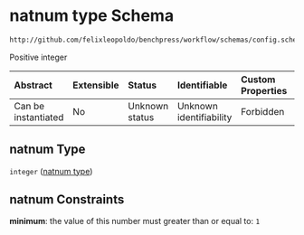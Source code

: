 # natnum type Schema

```txt
http://github.com/felixleopoldo/benchpress/workflow/schemas/config.schema.json#/definitions/natnum
```

Positive integer

| Abstract            | Extensible | Status         | Identifiable            | Custom Properties | Additional Properties | Access Restrictions | Defined In                                                        |
| :------------------ | :--------- | :------------- | :---------------------- | :---------------- | :-------------------- | :------------------ | :---------------------------------------------------------------- |
| Can be instantiated | No         | Unknown status | Unknown identifiability | Forbidden         | Allowed               | none                | [config.schema.json\*](config.schema.json "open original schema") |

## natnum Type

`integer` ([natnum type](config-definitions-natnum-type.md))

## natnum Constraints

**minimum**: the value of this number must greater than or equal to: `1`
